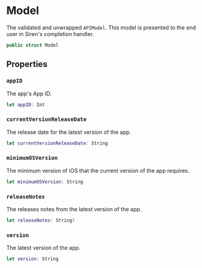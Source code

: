 # Model

The validated and unwrapped `APIModel`.
This model is presented to the end user in Siren's completion handler.

``` swift
public struct Model
```

## Properties

### `appID`

The app's App ID.

``` swift
let appID: Int
```

### `currentVersionReleaseDate`

The release date for the latest version of the app.

``` swift
let currentVersionReleaseDate: String
```

### `minimumOSVersion`

The minimum version of iOS that the current version of the app requires.

``` swift
let minimumOSVersion: String
```

### `releaseNotes`

The releases notes from the latest version of the app.

``` swift
let releaseNotes: String?
```

### `version`

The latest version of the app.

``` swift
let version: String
```
